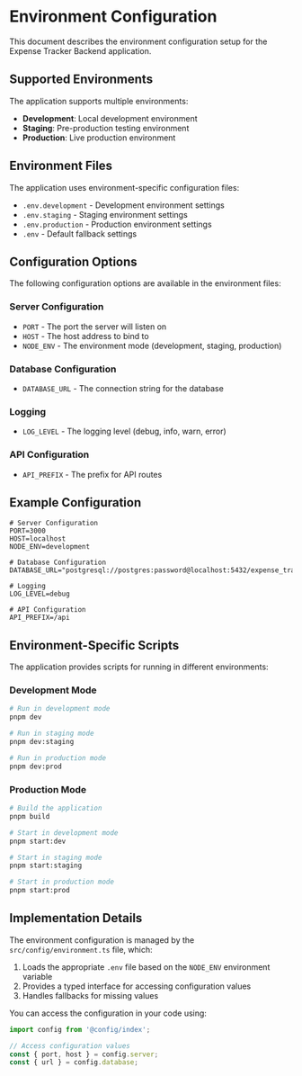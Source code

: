 # Environment Configuration

This document describes the environment configuration setup for the Expense Tracker Backend application.

## Supported Environments

The application supports multiple environments:

- **Development**: Local development environment
- **Staging**: Pre-production testing environment
- **Production**: Live production environment

## Environment Files

The application uses environment-specific configuration files:

- `.env.development` - Development environment settings
- `.env.staging` - Staging environment settings
- `.env.production` - Production environment settings
- `.env` - Default fallback settings

## Configuration Options

The following configuration options are available in the environment files:

### Server Configuration
- `PORT` - The port the server will listen on
- `HOST` - The host address to bind to
- `NODE_ENV` - The environment mode (development, staging, production)

### Database Configuration
- `DATABASE_URL` - The connection string for the database

### Logging
- `LOG_LEVEL` - The logging level (debug, info, warn, error)

### API Configuration
- `API_PREFIX` - The prefix for API routes

## Example Configuration

```dotenv
# Server Configuration
PORT=3000
HOST=localhost
NODE_ENV=development

# Database Configuration
DATABASE_URL="postgresql://postgres:password@localhost:5432/expense_tracker_dev"

# Logging
LOG_LEVEL=debug

# API Configuration
API_PREFIX=/api
```

## Environment-Specific Scripts

The application provides scripts for running in different environments:

### Development Mode
```bash
# Run in development mode
pnpm dev

# Run in staging mode
pnpm dev:staging

# Run in production mode
pnpm dev:prod
```

### Production Mode
```bash
# Build the application
pnpm build

# Start in development mode
pnpm start:dev

# Start in staging mode
pnpm start:staging

# Start in production mode
pnpm start:prod
```

## Implementation Details

The environment configuration is managed by the `src/config/environment.ts` file, which:

1. Loads the appropriate `.env` file based on the `NODE_ENV` environment variable
2. Provides a typed interface for accessing configuration values
3. Handles fallbacks for missing values

You can access the configuration in your code using:

```typescript
import config from '@config/index';

// Access configuration values
const { port, host } = config.server;
const { url } = config.database;
``` 